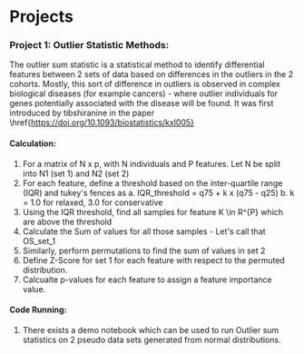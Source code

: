 # Projects

### Project 1: Outlier Statistic Methods:

   The outlier sum statistic is a statistical method to identify differential features between 2 sets of data based on differences in the outliers in the 2 cohorts. Mostly, this        sort of difference in outliers is observed in complex biological diseases (for example cancers) - where outlier individuals for genes potentially associated with the disease will    be found. It was first introduced by tibshiranine in the paper \href{https://doi.org/10.1093/biostatistics/kxl005}
   
   #### Calculation:
   1. For a matrix of N x p, with N individuals and P features. Let N be split into N1 (set 1) and N2 (set 2)
   2. For each feature, define a threshold based on the inter-quartile range (IQR) and tukey's fences as
      a. IQR_threshold = q75 + k x (q75 - q25)
      b. k = 1.0 for relaxed, 3.0 for conservative
   3. Using the IQR threshold, find all samples for feature K \in R^{P} which are above the threshold
   4. Calculate the Sum of values for all those samples - Let's call that OS_set_1
   5. Similarly, perform permutations to find the sum of values in set 2
   6. Define Z-Score for set 1 for each feature with respect to the permuted distribution.
   7. Calcualte p-values for each feature to assign a feature importance value.
   
   
   #### Code Running:
   1. There exists a demo notebook which can be used to run Outlier sum statistics on 2 pseudo data sets generated from normal distributions. 
